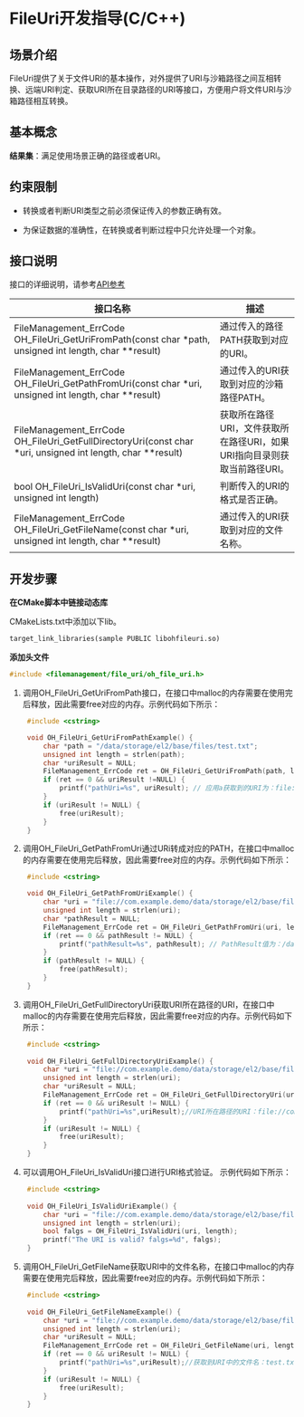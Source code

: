 # FileUri开发指导(C/C++)

## 场景介绍

FileUri提供了关于文件URI的基本操作，对外提供了URI与沙箱路径之间互相转换、远端URI判定、获取URI所在目录路径的URI等接口，方便用户将文件URI与沙箱路径相互转换。

## 基本概念

**结果集**：满足使用场景正确的路径或者URI。

## 约束限制

- 转换或者判断URI类型之前必须保证传入的参数正确有效。

- 为保证数据的准确性，在转换或者判断过程中只允许处理一个对象。

## 接口说明

接口的详细说明，请参考[API参考](../reference/apis-core-file-kit/fileuri.md)

| 接口名称 | 描述                                         |
| -------- |--------------------------------------------|
| FileManagement_ErrCode OH_FileUri_GetUriFromPath(const char *path, unsigned int length, char **result)| 通过传入的路径PATH获取到对应的URI。                      |
| FileManagement_ErrCode OH_FileUri_GetPathFromUri(const char *uri, unsigned int length, char **result) | 通过传入的URI获取到对应的沙箱路径PATH。                    |
| FileManagement_ErrCode OH_FileUri_GetFullDirectoryUri(const char *uri, unsigned int length, char **result) | 获取所在路径URI，文件获取所在路径URI，如果URI指向目录则获取当前路径URI。 |
| bool OH_FileUri_IsValidUri(const char *uri, unsigned int length) | 判断传入的URI的格式是否正确。                           |
| FileManagement_ErrCode OH_FileUri_GetFileName(const char *uri, unsigned int length, char **result) | 通过传入的URI获取到对应的文件名称。                        |

## 开发步骤

**在CMake脚本中链接动态库**

CMakeLists.txt中添加以下lib。

```txt
target_link_libraries(sample PUBLIC libohfileuri.so)
```

**添加头文件**

```c++
#include <filemanagement/file_uri/oh_file_uri.h>
```

1. 调用OH_FileUri_GetUriFromPath接口，在接口中malloc的内存需要在使用完后释放，因此需要free对应的内存。示例代码如下所示：

   ```c
    #include <cstring>

    void OH_FileUri_GetUriFromPathExample() {
        char *path = "/data/storage/el2/base/files/test.txt";
        unsigned int length = strlen(path);
        char *uriResult = NULL;
        FileManagement_ErrCode ret = OH_FileUri_GetUriFromPath(path, length ,&uriResult); 
        if (ret == 0 && uriResult !=NULL) {
            printf("pathUri=%s", uriResult); // 应用a获取到的URI为：file://com.example.demo/data/storage/el2/base/files/test.txt
        }
        if (uriResult != NULL) {
            free(uriResult);
        }
    }    
   ```

2. 调用OH_FileUri_GetPathFromUri通过URi转成对应的PATH，在接口中malloc的内存需要在使用完后释放，因此需要free对应的内存。示例代码如下所示：

   ```c
    #include <cstring>

    void OH_FileUri_GetPathFromUriExample() {
        char *uri = "file://com.example.demo/data/storage/el2/base/files/test.txt";
        unsigned int length = strlen(uri);
        char *pathResult = NULL;
        FileManagement_ErrCode ret = OH_FileUri_GetPathFromUri(uri, length, &pathResult);
        if (ret == 0 && pathResult != NULL) {
            printf("pathResult=%s", pathResult); // PathResult值为：/data/storage/el2/base/files/test.txt
        }
        if (pathResult != NULL) {
            free(pathResult);
        }
    }
   ```

3. 调用OH_FileUri_GetFullDirectoryUri获取URI所在路径的URI，在接口中malloc的内存需要在使用完后释放，因此需要free对应的内存。示例代码如下所示：

   ```c
    #include <cstring>
    
    void OH_FileUri_GetFullDirectoryUriExample() {
        char *uri = "file://com.example.demo/data/storage/el2/base/files/test.txt";
        unsigned int length = strlen(uri);
        char *uriResult = NULL;
        FileManagement_ErrCode ret = OH_FileUri_GetFullDirectoryUri(uri, length, &uriResult);
        if (ret == 0 && uriResult != NULL) {
            printf("pathUri=%s",uriResult);//URI所在路径的URI：file://com.example.demo/data/storage/el2/base/files/
        }
        if (uriResult != NULL) {
            free(uriResult);
        }
    }
   ```

4. 可以调用OH_FileUri_IsValidUri接口进行URI格式验证。 示例代码如下所示：

   ```c
    #include <cstring>
    
    void OH_FileUri_IsValidUriExample() {
        char *uri = "file://com.example.demo/data/storage/el2/base/files/test.txt";
        unsigned int length = strlen(uri);
        bool falgs = OH_FileUri_IsValidUri(uri, length);
        printf("The URI is valid? falgs=%d", falgs);
    }
   ```
   
5. 调用OH_FileUri_GetFileName获取URI中的文件名称，在接口中malloc的内存需要在使用完后释放，因此需要free对应的内存。示例代码如下所示：

   ```c
    #include <cstring>
    
    void OH_FileUri_GetFileNameExample() {
        char *uri = "file://com.example.demo/data/storage/el2/base/files/test.txt";
        unsigned int length = strlen(uri);
        char *uriResult = NULL;
        FileManagement_ErrCode ret = OH_FileUri_GetFileName(uri, length, &uriResult);
        if (ret == 0 && uriResult != NULL) {
            printf("pathUri=%s",uriResult);//获取到URI中的文件名：test.txt
        }
        if (uriResult != NULL) {
            free(uriResult);
        }
    }
   ```

